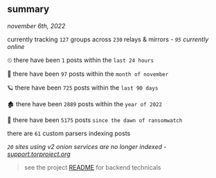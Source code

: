 
## summary
_november 6th, 2022_

currently tracking `127` groups across `230` relays & mirrors - _`95` currently online_

⏲ there have been `1` posts within the `last 24 hours`

🦈 there have been `97` posts within the `month of november`

🪐 there have been `725` posts within the `last 90 days`

🏚 there have been `2889` posts within the `year of 2022`

🦕 there have been `5175` posts `since the dawn of ransomwatch`

there are `61` custom parsers indexing posts

_`20` sites using v2 onion services are no longer indexed - [support.torproject.org](https://support.torproject.org/onionservices/v2-deprecation/)_

> see the project [README](https://github.com/joshhighet/ransomwatch#ransomwatch--) for backend technicals

